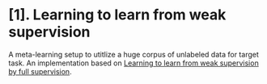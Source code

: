 # [1]. Learning to learn from weak supervision
A meta-learning setup to utitlize a huge corpus of unlabeled data for target task. An implementation based on [Learning to learn from weak supervision by full supervision](https://arxiv.org/abs/1711.11383).
